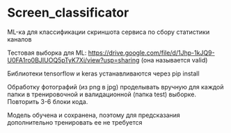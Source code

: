 # Screen_classificator
ML-ка для классификации скриншота сервиса по сбору статистики каналов

Тестовая выборка для ML: https://drive.google.com/file/d/1Jhp-1kJQ9-U0FA1ro0BJIUOQ5pTyK7Xi/view?usp=sharing (она называется valid)

Библиотеки tensorflow и keras устанавливаются через pip install

Обработку фотографий (из png в jpg) проделывать вручную для каждой папки в тренировочной и валидационной (папка test) выборке. Повторить 3-6 блоки кода.

Модель обучена и сохранена, поэтому для предсказания дополнительно тренировать ее не требуется

